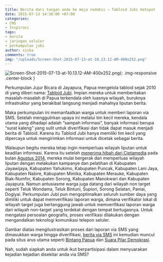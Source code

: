 ```yaml
---
title: Berita dari tangan anda ke meja redaksi – Tabloid Jubi Hotspot
date: 2015-07-13 14:38:00 +07:00
categories:
- CMS
- Inspirasi
tags:
- berita
- jaringan seluler
- perkumpulan jubi
author: siska
comments: true
img: "/uploads/Screen-Shot-2015-07-13-at-10.13.12-AM-400x252.png"
---
```


![Screen-Shot-2015-07-13-at-10.13.12-AM-400x252.png](/uploads/Screen-Shot-2015-07-13-at-10.13.12-AM-400x252.png){: .img-responsive .center-block }

Perkumpulan Jujur Bicara di Jayapura, Papua mengelola tabloid sejak 2010 di  yang diberi nama: [Tabloid Jubi](http://tabloidjubi.com/category/papua-news/tanah-papua/). Impian mereka untuk memberitakan masalah-masalah di Papua terkendala oleh luasnya wilayah, buruknya infrastruktur yang berakibat langsung menjadi mahalnya liputan berita.

Maka perkumpulan ini memanfaatkan warga untuk memberi laporan via SMS. Setelah menggulirkan upaya ini melalui tim kecil mereka, kendala utama yang dihadapi adalah “sampah informasi”, banyak informasi berupa “surat kaleng” yang sulit untuk diverifikasi dan tidak dapat masuk menjadi berita di Tabloid. Karena itu Tabloid Jubi hanya memiliki tim kecil yang dipercaya untuk mengirimkan informasi untuk dicetak sebagai berita.

Walaupun begitu mereka tetap ingin memperluas wilayah liputan untuk keadilan informasi. Karena itu setelah [menerima hibah dari Ciptamedia](http://ciptamedia.org/hibah/168-situs-laporan-warga-tanah-papua-berbasis-sms-2/) pada bulan [Agustus 2014](http://wiki.ciptamedia.org/wiki/Tabel_Penerima_Hibah_Cipta_Media_Seluler), mereka mulai bergerak dan memperluas wilayah liputan dengan melakukan kampanye dan pelatihan di Kabupaten Jayawijaya, Kabupaten Yahukimo, Kabupaten Puncak, Kabupaten Lani Jaya, Kabupaten Nabire, Kabupaten Mimika, Kabupaten Merauke, Kabupaten Biak-Numfor, Kabupaten Sorong, Kabupaten Manokwari dan Kabupaten Jayapura. Namun antusiasme warga juga datang dari wilayah non target seperti Teluk Wondama, Teluk Bintuni, Supiori, Sorong Selatan, Paniai, Dogiyai. Perkumpulan Jubi pun mengoptimalkan seluruh sumber daya yang dimiliki untuk dapat memverifikasi laporan warga, dimana verifikator lokal di wilayah target juga bertanggung jawab untuk memverifikasi laporan warga dari wilayah non-target yang terdekat dengan tempat bertugasnya. Untuk mengatasi persoalan geografis, proses verifikasi dilakukan dengan mengandalkan teknologi komunikasi telepon seluler.

Gambar diatas mengilustrasikan proses dari laporan via SMS yang dimasukkan warga hingga diverifikasi, [berita via SMS](http://tabloidjubi.com/hotspot/reports/view/1382) ini kemudian muncul pada situs arus utama seperti [Bintang Papua](http://bintangpapua.com/~bintangp/index.php/lain-lain/papua/papua-selatan/item/19560-meubeler-ditarik-siswa-i-sd-inpres-kampung-baru-‘melantai’-selama-1-pekan) dan [Suara Pilar Demokrasi](http://www.suarapilardemokrasi.com/2015/01/ulah-kontraktor-belum-bayar-meja-dan.html).

Nah, sudah siapkah anda untuk ikut berpartisipasi dalam menyuarakan kejadian kejadian disekitar anda via SMS?